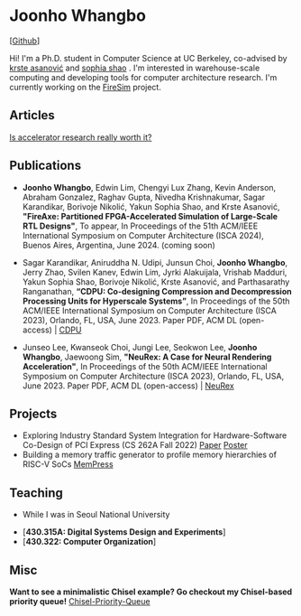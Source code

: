 # Joonho Whangbo

[[Github](https://github.com/joonho3020)]

Hi! I'm a Ph.D. student in Computer Science at UC Berkeley, co-advised by [krste asanović](https://people.eecs.berkeley.edu/~krste/) and [sophia shao](https://people.eecs.berkeley.edu/~ysshao/) . I'm interested in warehouse-scale computing and developing tools for computer architecture research. I'm currently working on the [FireSim](https://fires.im/) project.

## Articles
[Is accelerator research really worth it?](./articles/research-on-domain-specific-architectures.md)


## Publications
* **Joonho Whangbo**, Edwin Lim, Chengyi Lux Zhang, Kevin Anderson, Abraham Gonzalez, Raghav Gupta, Nivedha Krishnakumar, Sagar Karandikar, Borivoje Nikolić, Yakun Sophia Shao, and Krste Asanović, **"FireAxe: Partitioned FPGA-Accelerated Simulation of Large-Scale RTL Designs"**, To appear, In Proceedings of the 51th ACM/IEEE International Symposium on Computer Architecture (ISCA 2024), Buenos Aires, Argentina, June 2024. (coming soon) 

* Sagar Karandikar, Aniruddha N. Udipi, Junsun Choi, **Joonho Whangbo**, Jerry Zhao, Svilen Kanev, Edwin Lim, Jyrki Alakuijala, Vrishab Madduri, Yakun Sophia Shao, Borivoje Nikolić, Krste Asanović, and Parthasarathy Ranganathan, **“CDPU: Co-designing Compression and Decompression Processing Units for Hyperscale Systems”**, In Proceedings of the 50th ACM/IEEE International Symposium on Computer Architecture (ISCA 2023), Orlando, FL, USA, June 2023.
Paper PDF, ACM DL (open-access) | [CDPU](https://dl.acm.org/doi/abs/10.1145/3579371.3589074)

* Junseo Lee, Kwanseok Choi, Jungi Lee, Seokwon Lee, **Joonho Whangbo**, Jaewoong Sim, **"NeuRex: A Case for Neural Rendering Acceleration"**, In Proceedings of the 50th ACM/IEEE International Symposium on Computer Architecture (ISCA 2023), Orlando, FL, USA, June 2023.
Paper PDF, ACM DL (open-access) | [NeuRex](https://dl.acm.org/doi/abs/10.1145/3579371.3589056)

## Projects
- Exploring Industry Standard System Integration for Hardware-Software Co-Design of PCI Express (CS 262A Fall 2022) [Paper](https://people.eecs.berkeley.edu/~kubitron/courses/cs262a-F22/projects/reports/project5_report_ver2.pdf) [Poster](https://people.eecs.berkeley.edu/~kubitron/courses/cs262a-F22/projects/reports/project5_poster.pdf)
- Building a memory traffic generator to profile memory hierarchies of RISC-V SoCs [MemPress](https://github.com/ucb-bar/mempress)

## Teaching
* While I was in Seoul National University
- [**430.315A: Digital Systems Design and Experiments**]
- [**430.322: Computer Organization**]
  
## Misc
**Want to see a minimalistic Chisel example? Go checkout my Chisel-based priority queue!**  [Chisel-Priority-Queue](https://github.com/joey0320/chisel-priorityqueue)
